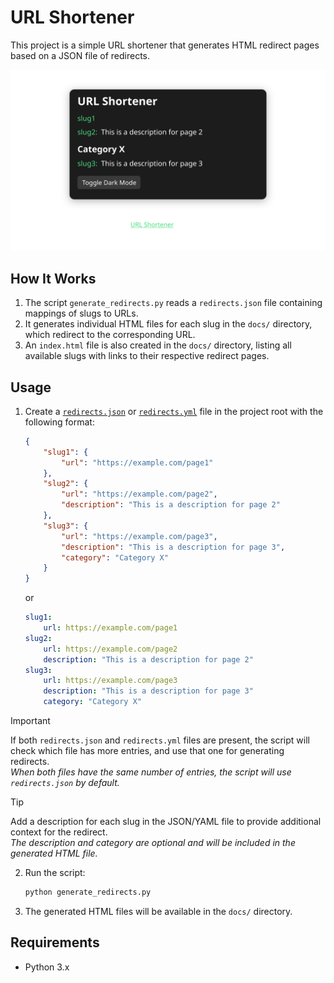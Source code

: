 # URL Shortener

This project is a simple URL shortener that generates HTML redirect pages based on a JSON file of redirects.

<div align="center">

![url-shortener-example-1](/assets/images/example-1.svg "Example 1")

</div>

## How It Works

1. The script `generate_redirects.py` reads a `redirects.json` file containing mappings of slugs to URLs.
2. It generates individual HTML files for each slug in the `docs/` directory, which redirect to the corresponding URL.
3. An `index.html` file is also created in the `docs/` directory, listing all available slugs with links to their respective redirect pages.

## Usage

1. Create a [`redirects.json`](/redirects.json) or [`redirects.yml`](/redirects.yml) file in the project root with the following format:

    ``` json
    {
        "slug1": {
            "url": "https://example.com/page1"
        },
        "slug2": {
            "url": "https://example.com/page2",
            "description": "This is a description for page 2"
        },
        "slug3": {
            "url": "https://example.com/page3",
            "description": "This is a description for page 3",
            "category": "Category X"
        }
    }
    ```

    or

    ``` yaml
    slug1:
        url: https://example.com/page1
    slug2:
        url: https://example.com/page2
        description: "This is a description for page 2"
    slug3:
        url: https://example.com/page3
        description: "This is a description for page 3"
        category: "Category X"
    ```

> [!IMPORTANT]
> If both `redirects.json` and `redirects.yml` files are present,
> the script will check which file has more entries,
> and use that one for generating redirects.  
> *When both files have the same number of entries,
> the script will use `redirects.json` by default.*

> [!TIP]
> Add a description for each slug in the JSON/YAML file
> to provide additional context for the redirect.  
> *The description and category are optional and will be included in the generated HTML file.*

2. Run the script:

    ``` bash
    python generate_redirects.py
    ```

3. The generated HTML files will be available in the `docs/` directory.

## Requirements

- Python 3.x
